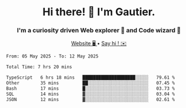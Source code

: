 <h1 align="center">Hi there! 👋 I'm Gautier.</h1>
<h3 align="center">I'm a curiosity driven Web explorer 🚀 and Code wizard 🧙</h3>

<p align="center">
  <a href="https://xisabla.github.io/">Website 🖥️ </a> •
  <a href="mailto:xisabla.dev@gmail.com">Say hi ! ✉️</a>
</p>

<!--START_SECTION:waka-->

```txt
From: 05 May 2025 - To: 12 May 2025

Total Time: 7 hrs 20 mins

TypeScript   6 hrs 18 mins   ████████████████████░░░░░   79.61 %
Other        35 mins         ██░░░░░░░░░░░░░░░░░░░░░░░   07.45 %
Bash         17 mins         █░░░░░░░░░░░░░░░░░░░░░░░░   03.73 %
SQL          14 mins         ▓░░░░░░░░░░░░░░░░░░░░░░░░   03.04 %
JSON         12 mins         ▓░░░░░░░░░░░░░░░░░░░░░░░░   02.61 %
```

<!--END_SECTION:waka-->

